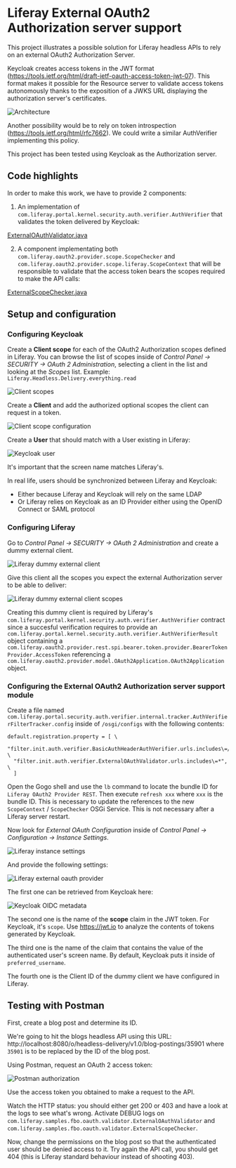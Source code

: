 # Liferay External OAuth2 Authorization server support

This project illustrates a possible solution for Liferay headless APIs to rely on
an external OAuth2 Authorization Server.

Keycloak creates access tokens in the JWT format (https://tools.ietf.org/html/draft-ietf-oauth-access-token-jwt-07).
This format makes it possible for the Resource server to validate access tokens autonomously thanks to the exposition of
a JWKS URL displaying the authorization server's certificates.

![Architecture](./doc/architecture.png)

Another possibility would be to rely on token introspection (https://tools.ietf.org/html/rfc7662).
We could write a similar AuthVerifier implementing this policy.

This project has been tested using Keycloak as the Authorization server.

## Code highlights

In order to make this work, we have to provide 2 components:

1. An implementation of `com.liferay.portal.kernel.security.auth.verifier.AuthVerifier` that validates the token delivered
by Keycloak:

[ExternalOAuthValidator.java](./modules/external-oauth-validator/src/main/java/com/liferay/samples/fbo/oauth/validator/ExternalOAuthValidator.java)

2. A component implementating both `com.liferay.oauth2.provider.scope.ScopeChecker` and `com.liferay.oauth2.provider.scope.liferay.ScopeContext`
that will be responsible to validate that the access token bears the scopes required to make the API calls:

[ExternalScopeChecker.java](./modules/external-oauth-validator/src/main/java/com/liferay/samples/fbo/oauth/validator/ExternalScopeChecker.java)

## Setup and configuration

### Configuring Keycloak

Create a **Client scope** for each of the OAuth2 Authorization scopes defined in Liferay.
You can browse the list of scopes inside of *Control Panel -> SECURITY -> OAuth 2 Administration*, selecting a client in the list and looking at the *Scopes* list.
Example: `Liferay.Headless.Delivery.everything.read`

![Client scopes](./doc/keycloak-client-scopes.png)

Create a **Client** and add the authorized optional scopes the client can request in a token.

![Client scope configuration](./doc/keycloak-client.png)

Create a **User** that should match with a User existing in Liferay:

![Keycloak user](./doc/keycloak-user.png)

It's important that the screen name matches Liferay's.

In real life, users should be synchronized between Liferay and Keycloak:

+ Either because Liferay and Keycloak will rely on the same LDAP
+ Or Liferay relies on Keycloak as an ID Provider either using the OpenID Connect or SAML protocol

### Configuring Liferay

Go to *Control Panel -> SECURITY -> OAuth 2 Administration* and create a dummy external client.

![Liferay dummy external client](./doc/liferay-dummy-external-client.png)

Give this client all the scopes you expect the external Authorization server to be able to deliver:

![Liferay dummy external client scopes](./doc/liferay-dummy-external-client-scopes.png)

Creating this dummy client is required by Liferay's `com.liferay.portal.kernel.security.auth.verifier.AuthVerifier` contract
since a succesful verification requires to provide an `com.liferay.portal.kernel.security.auth.verifier.AuthVerifierResult` object
containing a `com.liferay.oauth2.provider.rest.spi.bearer.token.provider.BearerTokenProvider.AccessToken` referencing a
`com.liferay.oauth2.provider.model.OAuth2Application.OAuth2Application` object.

### Configuring the External OAuth2 Authorization server support module

Create a file named `com.liferay.portal.security.auth.verifier.internal.tracker.AuthVerifierFilterTracker.config` inside of `/osgi/configs` with the following contents:

```
default.registration.property = [ \
  "filter.init.auth.verifier.BasicAuthHeaderAuthVerifier.urls.includes\=/*", \
  "filter.init.auth.verifier.ExternalOAuthValidator.urls.includes\=*", \
  ]
```
Open the Gogo shell and use the `lb` command to locate the bundle ID for `Liferay OAuth2 Provider REST`.
Then execute `refresh xxx` where `xxx` is the bundle ID. This is necessary to update the references to the new `ScopeContext` / `ScopeChecker` OSGi Service.
This is not necessary after a Liferay server restart.

Now look for *External OAuth Configuration* inside of *Control Panel -> Configuration -> Instance Settings*.

![Liferay instance settings](./doc/liferay-instance-settings.png)

And provide the following settings:

![Liferay external oauth provider](./doc/liferay-external-oauth-configuration.png)

The first one can be retrieved from Keycloak here:

![Keycloak OIDC metadata](./doc/keycloak-oidc-metadata.png)

The second one is the name of the **scope** claim in the JWT token. For Keycloak, it's `scope`.
Use https://jwt.io to analyze the contents of tokens generated by Keycloak.

The third one is the name of the claim that contains the value of the authenticated user's screen name.
By default, Keycloak puts it inside of `preferred_username`.

The fourth one is the Client ID of the dummy client we have configured in Liferay.

## Testing with Postman

First, create a blog post and determine its ID.

We're going to hit the blogs headless API using this URL: http://localhost:8080/o/headless-delivery/v1.0/blog-postings/35901 where `35901` is to be replaced by the ID of the blog post.

Using Postman, request an OAuth 2 access token:

![Postman authorization](./doc/postman-request-token.png)

Use the access token you obtained to make a request to the API.

Watch the HTTP status: you should either get 200 or 403 and have a look at the logs to see what's wrong. Activate DEBUG logs on `com.liferay.samples.fbo.oauth.validator.ExternalOAuthValidator` and
`com.liferay.samples.fbo.oauth.validator.ExternalScopeChecker`.

Now, change the permissions on the blog post so that the authenticated user should be denied access to it.
Try again the API call, you should get 404 (this is Liferay standard behaviour instead of shooting 403).

